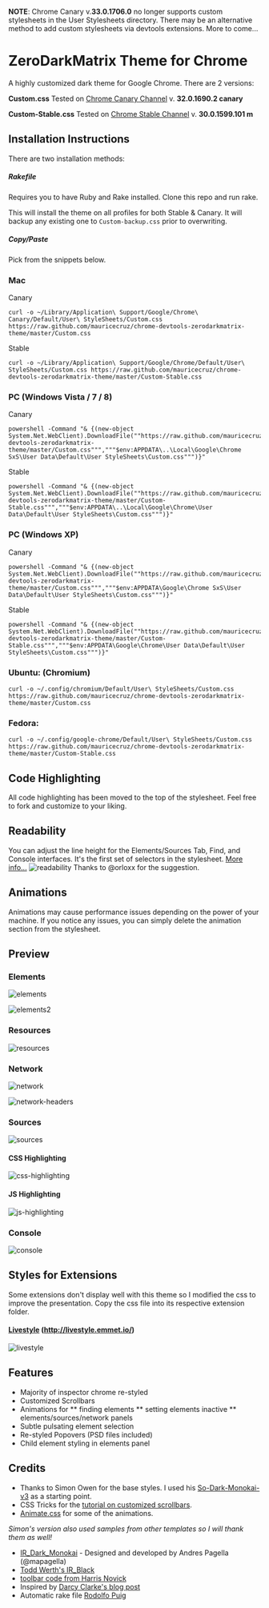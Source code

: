 **NOTE**: Chrome Canary v.**33.0.1706.0** no longer supports custom stylesheets in the User Stylesheets directory.  There may be an alternative method to add custom stylesheets via devtools extensions.  More to come...

# ZeroDarkMatrix Theme for Chrome

A highly customized dark theme for Google Chrome. There are 2 versions:

**Custom.css**
Tested on [Chrome Canary Channel](https://www.google.com/intl/en/chrome/browser/index.html?extra=devchannel#eula) v. **32.0.1690.2 canary**

**Custom-Stable.css**
Tested on [Chrome Stable Channel](https://www.google.com/intl/en/chrome/browser/)  v. **30.0.1599.101 m**


## Installation Instructions
There are two installation methods:

##### Rakefile
Requires you to have Ruby and Rake installed.  Clone this repo and run rake.  
 
This will install the theme on all profiles for both Stable & Canary.  It will backup any existing one to `Custom-backup.css` prior to overwriting.

##### Copy/Paste
Pick from the snippets below.

### Mac
Canary
```
curl -o ~/Library/Application\ Support/Google/Chrome\ Canary/Default/User\ StyleSheets/Custom.css https://raw.github.com/mauricecruz/chrome-devtools-zerodarkmatrix-theme/master/Custom.css
```
Stable
```
curl -o ~/Library/Application\ Support/Google/Chrome/Default/User\ StyleSheets/Custom.css https://raw.github.com/mauricecruz/chrome-devtools-zerodarkmatrix-theme/master/Custom-Stable.css
```

### PC (Windows Vista / 7 / 8)
Canary
```
powershell -Command "& {(new-object System.Net.WebClient).DownloadFile(""https://raw.github.com/mauricecruz/chrome-devtools-zerodarkmatrix-theme/master/Custom.css""","""$env:APPDATA\..\Local\Google\Chrome SxS\User Data\Default\User StyleSheets\Custom.css""")}"
```
Stable
```
powershell -Command "& {(new-object System.Net.WebClient).DownloadFile(""https://raw.github.com/mauricecruz/chrome-devtools-zerodarkmatrix-theme/master/Custom-Stable.css""","""$env:APPDATA\..\Local\Google\Chrome\User Data\Default\User StyleSheets\Custom.css""")}"
```

### PC (Windows XP)
Canary
```
powershell -Command "& {(new-object System.Net.WebClient).DownloadFile(""https://raw.github.com/mauricecruz/chrome-devtools-zerodarkmatrix-theme/master/Custom.css""","""$env:APPDATA\Google\Chrome SxS\User Data\Default\User StyleSheets\Custom.css""")}"
```
Stable
```
powershell -Command "& {(new-object System.Net.WebClient).DownloadFile(""https://raw.github.com/mauricecruz/chrome-devtools-zerodarkmatrix-theme/master/Custom-Stable.css""","""$env:APPDATA\Google\Chrome\User Data\Default\User StyleSheets\Custom.css""")}"
```

### Ubuntu: (Chromium)

```
curl -o ~/.config/chromium/Default/User\ StyleSheets/Custom.css https://raw.github.com/mauricecruz/chrome-devtools-zerodarkmatrix-theme/master/Custom.css
```

### Fedora:

```
curl -o ~/.config/google-chrome/Default/User\ StyleSheets/Custom.css https://raw.github.com/mauricecruz/chrome-devtools-zerodarkmatrix-theme/master/Custom-Stable.css
```


## Code Highlighting

All code highlighting has been moved to the top of the stylesheet.  Feel free to fork and customize to your liking.

## Readability

You can adjust the line height for the Elements/Sources Tab, Find, and Console interfaces.  It's the first set of selectors in the stylesheet. [More info...](https://github.com/mauricecruz/chrome-devtools-zerodarkmatrix-theme/issues/29)
![readability]
Thanks to @orloxx for the suggestion.


## Animations

Animations may cause performance issues depending on the power of your machine.  If you notice any issues, you can simply delete the animation section from the stylesheet.


## Preview

### Elements
![elements]

![elements2]

### Resources
![resources]

### Network
![network]

![network-headers]

### Sources
![sources]

#### CSS Highlighting
![css-highlighting]

#### JS Highlighting
![js-highlighting]

### Console
![console]


[elements]: https://github.com/mauricecruz/chrome-devtools-zerodarkmatrix-theme/blob/master/images/elements.png?raw=true "Elements"
[elements2]: https://github.com/mauricecruz/chrome-devtools-zerodarkmatrix-theme/blob/master/images/elements2.png?raw=true "Elements"
[resources]: https://github.com/mauricecruz/chrome-devtools-zerodarkmatrix-theme/blob/master/images/resources.png?raw=true "Resources"
[network]: https://github.com/mauricecruz/chrome-devtools-zerodarkmatrix-theme/blob/master/images/network.png?raw=true "Network"
[network-headers]: https://github.com/mauricecruz/chrome-devtools-zerodarkmatrix-theme/blob/master/images/network-headers.png?raw=true "Network"
[sources]: https://github.com/mauricecruz/chrome-devtools-zerodarkmatrix-theme/blob/master/images/sources.png?raw=true "Sources"
[css-highlighting]: https://github.com/mauricecruz/chrome-devtools-zerodarkmatrix-theme/blob/master/images/codekit-css-highlight.png?raw=true "CSS-Highlight"
[js-highlighting]: https://github.com/mauricecruz/chrome-devtools-zerodarkmatrix-theme/blob/master/images/codekit-js-highlight.png?raw=true "JS-Highlight"
[console]: https://github.com/mauricecruz/chrome-devtools-zerodarkmatrix-theme/blob/master/images/console.png?raw=true "Console"
[livestyle]: https://raw.github.com/mauricecruz/chrome-devtools-zerodarkmatrix-theme/master/extensions/LiveStyle/preview.png "LiveStyle"
[readability]: https://f.cloud.github.com/assets/1640686/904010/be9d14b4-fbb9-11e2-8de0-1e846a533d31.png "readability"


## Styles for Extensions
Some extensions don't display well with this theme so I modified the css to improve the presentation.  Copy the css file into its respective extension folder.

#### [Livestyle] (http://livestyle.emmet.io/)
![livestyle]


## Features
* Majority of inspector chrome re-styled
* Customized Scrollbars
* Animations for
** finding elements
** setting elements inactive
** elements/sources/network panels
* Subtle pulsating element selection
* Re-styled Popovers (PSD files included)
* Child element styling in elements panel


## Credits

* Thanks to Simon Owen for the base styles.  I used his [So-Dark-Monokai-v3](https://github.com/simonowendesign/SO-Dark-Monokai-v3) as a starting point.
* CSS Tricks for the [tutorial on customized scrollbars](http://css-tricks.com/custom-scrollbars-in-webkit/).
* [Animate.css](https://github.com/daneden/animate.css) for some of the animations.

*Simon's version also used samples from other templates so I will thank them as well!*
* [IR_Dark_Monokai](http://www.andrespagella.com/customising-chrome-devtools) - Designed and developed by Andres Pagella (@mapagella)
* [Todd Werth's IR_Black](http://blog.toddwerth.com/entries/2)
* [toolbar code from Harris Novick](https://gist.github.com/4316646)
* Inspired by [Darcy Clarke's blog post](http://darcyclarke.me/design/skin-your-chrome-inspector/)
* Automatic rake file [Rodolfo Puig](https://github.com/simonowendesign/SO-Dark-Monokai-v3/pull/21)
